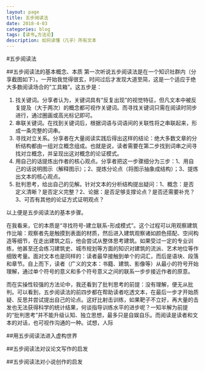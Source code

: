 ```yaml
---
layout: page
title: 五步阅读法
date: 2018-4-03
categories: blog
tags: [读书,方法论]
description: 如何读懂（几乎）所有文本
---
```




#五步阅读法

##五步阅读法的基本概念、本质
第一次听说五步阅读法是在一个知识社群内（分享截图如下）。一开始我觉得很玄，时间过后才发现大道至简，这是一个适应于绝大多数阅读场合的“工具箱”。这五步是：

1. 找关键词。分享者认为，关键词具有“反复出现”的视觉特征，但凡文本中被反复提及（大于两次）的概念都可视作关键词。而寻找关键词只需在阅读时同步进行，通过圈画或高光标记即可。
2. 串联关键词。在找到关键词后，根据词语与词语间的关联性将之串联起来，形成一条完整的词串。
3. 寻找对立关系。分享者在大量阅读实践后得出这样的结论：绝大多数文章的分析结构都由一组对立概念组成。也就是说，读者需要在第二步找到词串之间寻找对立概念，并呈现出这对概念的论证模式。
4. 用自己的话提炼出作者的核心观点。分享者把这一步骤细分为三步：1、用自己的话说明图示（解释图示）；2、提炼分论点（将图示抽象成结构）；3、提炼出文本的核心观点。
5. 批判思考，给出自己的见解。针对文本的分析结构提出疑问：1、概念：是否定义清晰？是否定义完整？2、论据：是否足够支撑论点？是否还需要补充？3、可否有其他的论证方式证明观点？

以上便是五步阅读法的基本步骤。

在我看来，它的本质是“寻找符号-建立联系-形成模式”。这个过程可以用观察建筑作比喻：观察者先是触摸到表面的材质，然后进入建筑观察诸如颜色搭配、空间构造等细节，在走出建筑之后，他会尝试从整体思考建筑。如果受过一定的专业训练，他甚至还会练习建筑史、城市规划等方面的知识对建筑的流派、艺术地位等作细致考量。面对文本也是同样的：读者最早接触到单个的词汇，而后是语块、段落和章节。自上而下，读者（广义的文本：书籍、建筑、影像等）从最小的符号开始理解，通过单个符号的意义和多个符号意义之间的联系一步步接近作者的原意。

而在实操性较强的方法论中，我还看到了批判思考的前提：没有理解，便无从批判。可以看到，五步阅读法的前四步都在帮助读者吃透文本，在最后一步才开始质疑、反思并尝试提出自己的论点。这好比射击训练，如果靶子不立好，再大量的击发也无法获得科学的统计结果，何谈指导训练水平的进步呢？一知半解为前提的“批判思考”并不能升级认知、独立思想，最多只是自娱自乐。而阅读是读者和文本的对话，也可视作沟通的一种。试想，人际

##用五步阅读法进入虚构世界

##五步阅读法对议论文写作的启发

##五步阅读法对小说创作的启发




